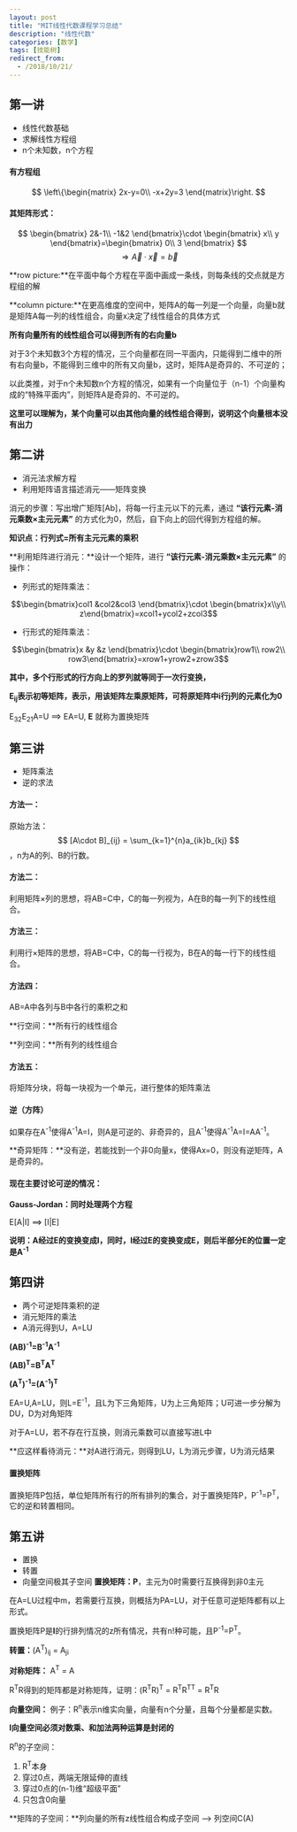 ```yaml
---
layout: post
title: "MIT线性代数课程学习总结"
description: "线性代数"
categories: [数学]
tags: [技能树]
redirect_from:
  - /2018/10/21/
---
```

<script type="text/javascript" src="http://cdn.mathjax.org/mathjax/latest/MathJax.js?config=default"></script>

## 第一讲
* 线性代数基础
* 求解线性方程组
* n个未知数，n个方程

#### 有方程组
$$
\left\{\begin{matrix}
2x-y=0\\ 
-x+2y=3
\end{matrix}\right.
$$
#### 其矩阵形式：
$$
\begin{bmatrix}
2&-1\\ 
-1&2
\end{bmatrix}\cdot \begin{bmatrix}
x\\
y 
\end{bmatrix}=\begin{bmatrix}
0\\ 
3
\end{bmatrix}
$$
$$
\Rightarrow \vec{A}\cdot \vec{x}=\vec{b}
$$

**row picture:**在平面中每个方程在平面中画成一条线，则每条线的交点就是方程组的解

**column picture:**在更高维度的空间中，矩阵A的每一列是一个向量，向量b就是矩阵A每一列的线性组合，向量x决定了线性组合的具体方式

**所有向量所有的线性组合可以得到所有的右向量b**

对于3个未知数3个方程的情况，三个向量都在同一平面内，只能得到二维中的所有右向量b，不能得到三维中的所有又向量b，这时，矩阵A是奇异的、不可逆的；

以此类推，对于n个未知数n个方程的情况，如果有一个向量位于（n-1）个向量构成的“特殊平面内”，则矩阵A是奇异的、不可逆的。

**这里可以理解为，某个向量可以由其他向量的线性组合得到，说明这个向量根本没有出力**

## 第二讲
* 消元法求解方程
* 利用矩阵语言描述消元——矩阵变换

消元的步骤：写出增广矩阵[Ab]，将每一行主元以下的元素，通过 **“该行元素-消元乘数×主元元素”** 的方式化为0，然后，自下向上的回代得到方程组的解。

**知识点：行列式=所有主元元素的乘积**

**利用矩阵进行消元：**设计一个矩阵，进行 **“该行元素-消元乘数×主元元素”** 的操作：

- 列形式的矩阵乘法：

$$\begin{bmatrix}col1 &col2&col3 \end{bmatrix}\cdot \begin{bmatrix}x\\y\\ z\end{bmatrix}=xcol1+ycol2+zcol3$$

- 行形式的矩阵乘法：

$$\begin{bmatrix}x &y  &z \end{bmatrix}\cdot \begin{bmatrix}row1\\ row2\\ row3\end{bmatrix}=xrow1+yrow2+zrow3$$

**其中，多个行形式的行方向上的罗列就等同于一次行变换，**

**E<sub>ij</sub>表示初等矩阵，表示，用该矩阵左乘原矩阵，可将原矩阵中i行j列的元素化为0**

E<sub>32</sub>E<sub>21</sub>A=U ==> EA=U, **E** 就称为置换矩阵

## 第三讲
* 矩阵乘法
* 逆的求法

#### 方法一：
原始方法：
$$
[A\cdot B]_{ij} = \sum_{k=1}^{n}a_{ik}b_{kj}
$$
，n为A的列、B的行数。
#### 方法二：
利用矩阵×列的思想，将AB=C中，C的每一列视为，A在B的每一列下的线性组合。
#### 方法三：
利用行×矩阵的思想，将AB=C中，C的每一行视为，B在A的每一行下的线性组合。
#### 方法四：
AB=A中各列与B中各行的乘积之和

**行空间：**所有行的线性组合

**列空间：**所有列的线性组合

#### 方法五：
将矩阵分块，将每一块视为一个单元，进行整体的矩阵乘法
#### 逆（方阵）
如果存在A<sup>-1</sup>使得A<sup>-1</sup>A=I，则A是可逆的、非奇异的，且A<sup>-1</sup>使得A<sup>-1</sup>A=I=AA<sup>-1</sup>。

**奇异矩阵：**没有逆，若能找到一个非0向量x，使得Ax=0，则没有逆矩阵，A是奇异的。

#### 现在主要讨论可逆的情况：
**Gauss-Jordan：同时处理两个方程**

E[A|I] ==> [I|E]

**说明：A经过E的变换变成I，同时，I经过E的变换变成E，则后半部分E的位置一定是A<sup>-1</sup>**

## 第四讲
* 两个可逆矩阵乘积的逆
* 消元矩阵的乘法
* A消元得到U，A=LU

**(AB)<sup>-1</sup>=B<sup>-1</sup>A<sup>-1</sup>**

**(AB)<sup>T</sup>=B<sup>T</sup>A<sup>T</sup>**

**(A<sup>T</sup>)<sup>-1</sup>=(A<sup>-1</sup>)<sup>T</sup>**

EA=U,A=LU，则L=E<sup>-1</sup>，且L为下三角矩阵，U为上三角矩阵；U可进一步分解为DU，D为对角矩阵

对于A=LU，若不存在行互换，则消元乘数可以直接写进L中

**应这样看待消元：**对A进行消元，则得到LU，L为消元步骤，U为消元结果

#### 置换矩阵
置换矩阵P包括，单位矩阵所有行的所有排列的集合，对于置换矩阵P，P<sup>-1</sup>=P<sup>T</sup>，它的逆和转置相同。

## 第五讲
* 置换
* 转置
* 向量空间极其子空间
**置换矩阵：P**，主元为0时需要行互换得到非0主元

在A=LU过程中m，若需要行互换，则概括为PA=LU，对于任意可逆矩阵都有以上形式。

置换矩阵P是**I**的行排列情况的z所有情况，共有n!种可能，且P<sup>-1</sup>=P<sup>T</sup>。

**转置：**(A<sup>T</sup>)<sub>ij</sub> = A<sub>ji</sub>

**对称矩阵：** A<sup>T</sup> = A

R<sup>T</sup>R得到的矩阵都是对称矩阵，证明：(R<sup>T</sup>R)<sup>T</sup> = R<sup>T</sup>R<sup>T</sup><sup>T</sup> = R<sup>T</sup>R

**向量空间：** 例子：R<sup>n</sup>表示n维实向量，向量有n个分量，且每个分量都是实数。

**l向量空间必须对数乘、和加法两种运算是封闭的**

R<sup>n</sup>的子空间：
1. R<sup>T</sup>本身
2. 穿过0点，两端无限延伸的直线
3. 穿过0点的(n-1)维“超级平面”
4. 只包含0向量

**矩阵的子空间：**列向量的所有z线性组合构成子空间 --> 列空间C(A)
























